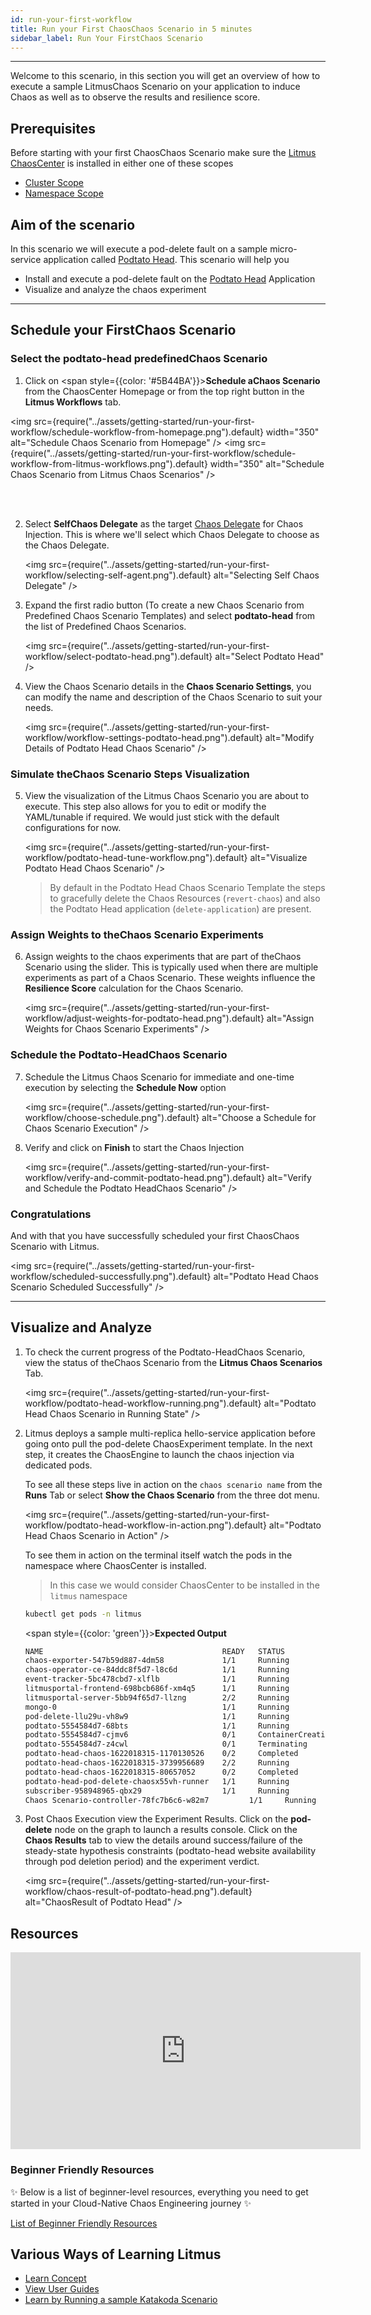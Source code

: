 ```yaml
---
id: run-your-first-workflow
title: Run your First ChaosChaos Scenario in 5 minutes
sidebar_label: Run Your FirstChaos Scenario
---
```


---

Welcome to this scenario, in this section you will get an overview of how to execute a sample LitmusChaos Scenario on your application to induce Chaos as well as to observe the results and resilience score.

## Prerequisites

Before starting with your first ChaosChaos Scenario make sure the [Litmus ChaosCenter](resources#chaoscenter) is installed in either one of these scopes

- [Cluster Scope](../user-guides/chaoscenter-cluster-scope-installation.md)
- [Namespace Scope](../user-guides/chaoscenter-namespace-scope-installation.md)

## Aim of the scenario

In this scenario we will execute a pod-delete fault on a sample micro-service application called [Podtato Head](https://github.com/cncf/podtato-head/). This scenario will help you

- Install and execute a pod-delete fault on the [Podtato Head](https://github.com/cncf/podtato-head/) Application
- Visualize and analyze the chaos experiment

---

## Schedule your FirstChaos Scenario

### Select the podtato-head predefinedChaos Scenario

1. Click on <span style={{color: '#5B44BA'}}>**Schedule aChaos Scenario**</span> from the ChaosCenter Homepage or from the top right button in the **Litmus Workflows** tab.

<img src={require("../assets/getting-started/run-your-first-workflow/schedule-workflow-from-homepage.png").default} width="350" alt="Schedule Chaos Scenario from Homepage" /> <img src={require("../assets/getting-started/run-your-first-workflow/schedule-workflow-from-litmus-workflows.png").default} width="350" alt="Schedule Chaos Scenario from Litmus Chaos Scenarios" />

<br /> <br />

2. Select **SelfChaos Delegate** as the target [Chaos Delegate](resources.md#chaosagents) for Chaos Injection. This is where we'll select which Chaos Delegate to choose as the Chaos Delegate.

   <img src={require("../assets/getting-started/run-your-first-workflow/selecting-self-agent.png").default} alt="Selecting Self Chaos Delegate" />

3. Expand the first radio button (To create a new Chaos Scenario from Predefined Chaos Scenario Templates) and select **podtato-head** from the list of Predefined Chaos Scenarios.

   <img src={require("../assets/getting-started/run-your-first-workflow/select-podtato-head.png").default} alt="Select Podtato Head" />

4. View the Chaos Scenario details in the **Chaos Scenario Settings**, you can modify the name and description of the Chaos Scenario to suit your needs.

   <img src={require("../assets/getting-started/run-your-first-workflow/workflow-settings-podtato-head.png").default} alt="Modify Details of Podtato Head Chaos Scenario" />

### Simulate theChaos Scenario Steps Visualization

5. View the visualization of the Litmus Chaos Scenario you are about to execute. This step also allows for you to edit or modify the YAML/tunable if required. We would just stick with the default configurations for now.

   <img src={require("../assets/getting-started/run-your-first-workflow/podtato-head-tune-workflow.png").default} alt="Visualize Podtato Head Chaos Scenario" />

   > By default in the Podtato Head Chaos Scenario Template the steps to gracefully delete the Chaos Resources (`revert-chaos`) and also the Podtato Head application (`delete-application`) are present.

### Assign Weights to theChaos Scenario Experiments

6. Assign weights to the chaos experiments that are part of theChaos Scenario using the slider. This is typically used when there are multiple experiments as part of a Chaos Scenario. These weights influence the **Resilience Score** calculation for the Chaos Scenario.

   <img src={require("../assets/getting-started/run-your-first-workflow/adjust-weights-for-podtato-head.png").default} alt="Assign Weights for Chaos Scenario Experiments" />

### Schedule the Podtato-HeadChaos Scenario

7. Schedule the Litmus Chaos Scenario for immediate and one-time execution by selecting the **Schedule Now** option

   <img src={require("../assets/getting-started/run-your-first-workflow/choose-schedule.png").default} alt="Choose a Schedule for Chaos Scenario Execution" />

8. Verify and click on **Finish** to start the Chaos Injection

   <img src={require("../assets/getting-started/run-your-first-workflow/verify-and-commit-podtato-head.png").default} alt="Verify and Schedule the Podtato HeadChaos Scenario" />

### Congratulations

And with that you have successfully scheduled your first ChaosChaos Scenario with Litmus.

<img src={require("../assets/getting-started/run-your-first-workflow/scheduled-successfully.png").default} alt="Podtato Head Chaos Scenario Scheduled Successfully" />

---

## Visualize and Analyze

1. To check the current progress of the Podtato-HeadChaos Scenario, view the status of theChaos Scenario from the **Litmus Chaos Scenarios** Tab.

   <img src={require("../assets/getting-started/run-your-first-workflow/podtato-head-workflow-running.png").default} alt="Podtato Head Chaos Scenario in Running State" />

2. Litmus deploys a sample multi-replica hello-service application before going onto pull the pod-delete ChaosExperiment template. In the next step, it creates the ChaosEngine to launch the chaos injection via dedicated pods.

   To see all these steps live in action on the `chaos scenario name` from the **Runs** Tab or select **Show the Chaos Scenario** from the three dot menu.

   <img src={require("../assets/getting-started/run-your-first-workflow/podtato-head-workflow-in-action.png").default} alt="Podtato Head Chaos Scenario in Action" />

   To see them in action on the terminal itself watch the pods in the namespace where ChaosCenter is installed.

   > In this case we would consider ChaosCenter to be installed in the `litmus` namespace

   ```bash
   kubectl get pods -n litmus
   ```

   <span style={{color: 'green'}}><b>Expected Output</b></span>

   ```bash
   NAME                                        READY   STATUS              RESTARTS   AGE
   chaos-exporter-547b59d887-4dm58             1/1     Running             0          6h16m
   chaos-operator-ce-84ddc8f5d7-l8c6d          1/1     Running             0          6h16m
   event-tracker-5bc478cbd7-xlflb              1/1     Running             0          6h16m
   litmusportal-frontend-698bcb686f-xm4q5      1/1     Running             0          6h26m
   litmusportal-server-5bb94f65d7-llzng        2/2     Running             1          6h26m
   mongo-0                                     1/1     Running             0          6h26m
   pod-delete-llu29u-vh8w9                     1/1     Running             0          21s
   podtato-5554584d7-68bts                     1/1     Running             0          94s
   podtato-5554584d7-cjmv6                     0/1     ContainerCreating   0          2s
   podtato-5554584d7-z4cwl                     0/1     Terminating         0          94s
   podtato-head-chaos-1622018315-1170130526    0/2     Completed           0          112s
   podtato-head-chaos-1622018315-3739956689    2/2     Running             0          31s
   podtato-head-chaos-1622018315-80657052      0/2     Completed           0          79s
   podtato-head-pod-delete-chaosx55vh-runner   1/1     Running             0          25s
   subscriber-958948965-qbx29                  1/1     Running             0          6h16m
   Chaos Scenario-controller-78fc7b6c6-w82m7         1/1     Running             0          6h16m
   ```

3. Post Chaos Execution view the Experiment Results. Click on the **pod-delete** node on the graph to launch a results console. Click on the **Chaos Results** tab to view the details around success/failure of the steady-state hypothesis constraints (podtato-head website availability through pod deletion period) and the experiment verdict.

   <img src={require("../assets/getting-started/run-your-first-workflow/chaos-result-of-podtato-head.png").default} alt="ChaosResult of Podtato Head" />

## Resources

<iframe width="560" height="315" src="https://www.youtube.com/embed/hcPvbDSPdeo?start=871" title="YouTube video player" frameborder="0" allow="accelerometer; autoplay; clipboard-write; encrypted-media; gyroscope; picture-in-picture" allowfullscreen></iframe>

### Beginner Friendly Resources

✨ Below is a list of beginner-level resources, everything you need to get started in your Cloud-Native Chaos Engineering journey ✨

[List of Beginner Friendly Resources](https://github.com/litmuschaos/litmus/tree/master/resources)

## Various Ways of Learning Litmus

- [Learn Concept](../concepts/overview.md)
- [View User Guides](../user-guides/overview.md)
- [Learn by Running a sample Katakoda Scenario](https://www.katacoda.com/litmusbot/scenarios/getting-started-with-litmus)
